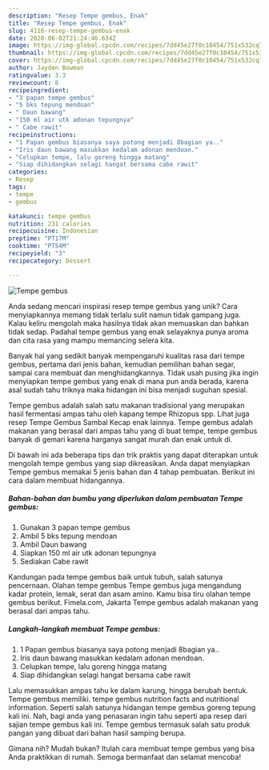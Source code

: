 ```yaml
---
description: "Resep Tempe gembus, Enak"
title: "Resep Tempe gembus, Enak"
slug: 4116-resep-tempe-gembus-enak
date: 2020-06-02T21:24:46.634Z
image: https://img-global.cpcdn.com/recipes/7dd45e27f0c10454/751x532cq70/tempe-gembus-foto-resep-utama.jpg
thumbnail: https://img-global.cpcdn.com/recipes/7dd45e27f0c10454/751x532cq70/tempe-gembus-foto-resep-utama.jpg
cover: https://img-global.cpcdn.com/recipes/7dd45e27f0c10454/751x532cq70/tempe-gembus-foto-resep-utama.jpg
author: Jayden Bowman
ratingvalue: 3.3
reviewcount: 8
recipeingredient:
- "3 papan tempe gembus"
- "5 bks tepung mendoan"
- " Daun bawang"
- "150 ml air utk adonan tepungnya"
- " Cabe rawit"
recipeinstructions:
- "1 Papan gembus biasanya saya potong menjadi 8bagian ya.."
- "Iris daun bawang masukkan kedalam adonan mendoan."
- "Celupkan tempe, lalu goreng hingga matang"
- "Siap dihidangkan selagi hangat bersama cabe rawit"
categories:
- Resep
tags:
- tempe
- gembus

katakunci: tempe gembus 
nutrition: 231 calories
recipecuisine: Indonesian
preptime: "PT17M"
cooktime: "PT54M"
recipeyield: "3"
recipecategory: Dessert

---
```



![Tempe gembus](https://img-global.cpcdn.com/recipes/7dd45e27f0c10454/751x532cq70/tempe-gembus-foto-resep-utama.jpg)

Anda sedang mencari inspirasi resep tempe gembus yang unik? Cara menyiapkannya memang tidak terlalu sulit namun tidak gampang juga. Kalau keliru mengolah maka hasilnya tidak akan memuaskan dan bahkan tidak sedap. Padahal tempe gembus yang enak selayaknya punya aroma dan cita rasa yang mampu memancing selera kita.

Banyak hal yang sedikit banyak mempengaruhi kualitas rasa dari tempe gembus, pertama dari jenis bahan, kemudian pemilihan bahan segar, sampai cara membuat dan menghidangkannya. Tidak usah pusing jika ingin menyiapkan tempe gembus yang enak di mana pun anda berada, karena asal sudah tahu triknya maka hidangan ini bisa menjadi suguhan spesial.

Tempe gembus adalah salah satu makanan tradisional yang merupakan hasil fermentasi ampas tahu oleh kapang tempe Rhizopus spp. Lihat juga resep Tempe Gembus Sambal Kecap enak lainnya. Tempe gembus adalah makanan yang berasal dari ampas tahu yang di buat tempe, tempe gembus banyak di gemari karena harganya sangat murah dan enak untuk di.


Di bawah ini ada beberapa tips dan trik praktis yang dapat diterapkan untuk mengolah tempe gembus yang siap dikreasikan. Anda dapat menyiapkan Tempe gembus memakai 5 jenis bahan dan 4 tahap pembuatan. Berikut ini cara dalam membuat hidangannya.

<!--inarticleads1-->

##### Bahan-bahan dan bumbu yang diperlukan dalam pembuatan Tempe gembus:

1. Gunakan 3 papan tempe gembus
1. Ambil 5 bks tepung mendoan
1. Ambil  Daun bawang
1. Siapkan 150 ml air utk adonan tepungnya
1. Sediakan  Cabe rawit


Kandungan pada tempe gembus baik untuk tubuh, salah satunya pencernaan. Olahan tempe gembus Tempe gembus juga mengandung kadar protein, lemak, serat dan asam amino. Kamu bisa tiru olahan tempe gembus berikut. Fimela.com, Jakarta Tempe gembus adalah makanan yang berasal dari ampas tahu. 

<!--inarticleads2-->

##### Langkah-langkah membuat Tempe gembus:

1. 1 Papan gembus biasanya saya potong menjadi 8bagian ya..
1. Iris daun bawang masukkan kedalam adonan mendoan.
1. Celupkan tempe, lalu goreng hingga matang
1. Siap dihidangkan selagi hangat bersama cabe rawit


Lalu memasukkan ampas tahu ke dalam karung, hingga berubah bentuk. Tempe gembus memiliki. tempe gembus nutrition facts and nutritional information. Seperti salah satunya hidangan tempe gembus goreng tepung kali ini. Nah, bagi anda yang penasaran ingin tahu seperti apa resep dari sajian tempe gembus kali ini. Tempe gembus termasuk salah satu produk pangan yang dibuat dari bahan hasil samping berupa. 

Gimana nih? Mudah bukan? Itulah cara membuat tempe gembus yang bisa Anda praktikkan di rumah. Semoga bermanfaat dan selamat mencoba!
